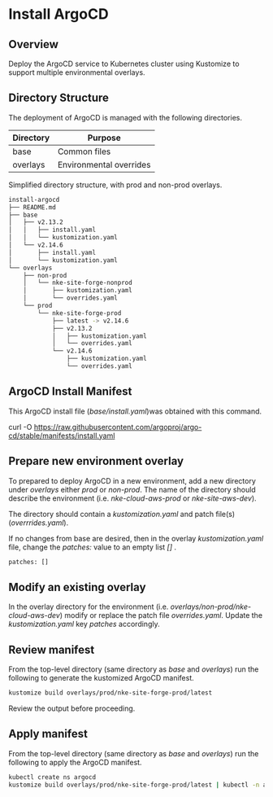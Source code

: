 # Install ArgoCD

## Overview

Deploy the ArgoCD service to Kubernetes cluster using Kustomize to support multiple environmental overlays.

## Directory Structure

The deployment of ArgoCD is managed with the following directories.

| Directory | Purpose                 |
|-----------|-------------------------|
| base      | Common files            |
| overlays  | Environmental overrides |

Simplified directory structure, with prod and non-prod overlays.

```sh
install-argocd
├── README.md
├── base
│   ├── v2.13.2
│   │   ├── install.yaml
│   │   └── kustomization.yaml
│   └── v2.14.6
│       ├── install.yaml
│       └── kustomization.yaml
└── overlays
    ├── non-prod
    │   └── nke-site-forge-nonprod
    │       ├── kustomization.yaml
    │       └── overrides.yaml
    └── prod
        └── nke-site-forge-prod
            ├── latest -> v2.14.6
            ├── v2.13.2
            │   ├── kustomization.yaml
            │   └── overrides.yaml
            └── v2.14.6
                ├── kustomization.yaml
                └── overrides.yaml
```

## ArgoCD Install Manifest

This ArgoCD install file (_base/install.yaml_)was obtained with this command.

curl -O https://raw.githubusercontent.com/argoproj/argo-cd/stable/manifests/install.yaml

## Prepare new environment overlay

To prepared to deploy ArgoCD in a new environment, add a new directory under _overlays_ either _prod_ or _non-prod_. The name of the directory should describe the environment (i.e. _nke-cloud-aws-prod_ or _nke-site-aws-dev_).

The directory should contain a _kustomization.yaml_ and patch file(s) (_overrrides.yaml_).

If no changes from base are desired, then in the overlay _kustomization.yaml_ file, change the _patches:_ value to an empty list _[]_ .

```sh
patches: []
```

## Modify an existing overlay

In the overlay directory for the environment (i.e. _overlays/non-prod/nke-cloud-aws-dev_) modify or replace the patch file _overrides.yaml_. Update the _kustomization.yaml_ key _patches_ accordingly.

## Review manifest

From the top-level directory (same directory as _base_ and _overlays_) run the following to generate the kustomized ArgoCD manifest.

```sh
kustomize build overlays/prod/nke-site-forge-prod/latest
```

Review the output before proceeding.

## Apply manifest

From the top-level directory (same directory as _base_ and _overlays_) run the following to apply the ArgoCD manifest.

```sh
kubectl create ns argocd
kustomize build overlays/prod/nke-site-forge-prod/latest | kubectl -n argocd apply -f -
```